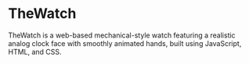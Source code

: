 # TheWatch
TheWatch is a web-based mechanical-style watch featuring a realistic analog clock face with smoothly animated hands, built using JavaScript, HTML, and CSS. 

